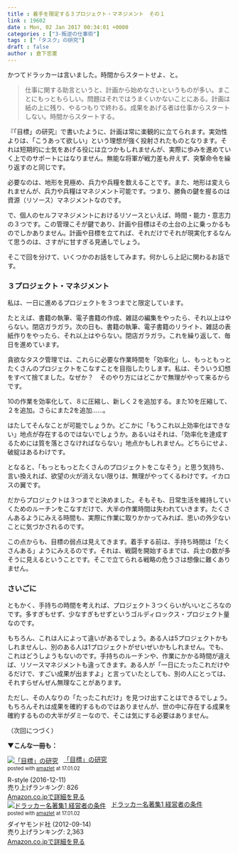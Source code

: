 ```yaml
---
title : 着手を限定する３プロジェクト・マネジメント　その１
link : 19602
date : Mon, 02 Jan 2017 00:34:01 +0000
categories : ["3-叛逆の仕事術"]
tags : ["「タスク」の研究"]
draft : false
author : 倉下忠憲
---
```


かつてドラッカーは言いました。時間からスタートせよ、と。

<blockquote>
仕事に関する助言というと、計画から始めなさいというものが多い。まことにもっともらしい。問題はそれではうまくいかないことにある。計画は紙の上に残り、やるつもりで終わる。成果をあげる者は仕事からスタートしない。時間からスタートする。
</blockquote>

『「目標」の研究』で書いたように、計画は常に楽観的に立てられます。実効性よりは、「こうあって欲しい」という理想が強く投射されたものとなります。それは短期的に士気をあげる役には立つかもしれませんが、実際に歩みを進めていく上でのサポートにはなりません。無能な将軍が戦力差も弁えず、突撃命令を繰り返すのと同じです。

必要なのは、地形を見極め、兵力や兵糧を数えることです。また、地形は変えられませんが、兵力や兵糧はマネジメント可能です。つまり、勝負の鍵を握るのは資源（リソース）マネジメントなのです。

で、個人のセルフマネジメントにおけるリソースといえば、時間・能力・意志力の３つです。この管理こそが鍵であり、計画や目標はその土台の上に乗っかるものでしかありません。計画や目標を立てれば、それだけでそれが現実化するなんて思うのは、さすがに甘すぎる見通しでしょう。

そこで回を分けて、いくつかのお話をしてみます。何かしら上記に関わるお話です。

<h3>３プロジェクト・マネジメント</h3>

私は、一日に進めるプロジェクトを３つまでと限定しています。

たとえば、書籍の執筆、電子書籍の作成、雑誌の編集をやったら、それ以上はやらない。閉店ガラガラ。次の日も、書籍の執筆、電子書籍のリライト、雑誌の表紙作りをやったら、それ以上はやらない。閉店ガラガラ。これを繰り返して、毎日を進めています。

貪欲なタスク管理では、これらに必要な作業時間を「効率化」し、もっともっとたくさんのプロジェクトをこなすことを目指したりします。私は、そういう幻想をすべて捨てました。なぜか？　そのやり方にはどこかで無理がやって来るからです。

10の作業を効率化して、８に圧縮し、新しく２を追加する。また10を圧縮して、２を追加。さらにまた2を追加……。

はたしてそんなことが可能でしょうか。どこかに「もうこれ以上効率化はできない」地点が存在するのではないでしょうか。あるいはそれは、「効率化を達成するためには質を落とさなければならない」地点かもしれません。どちらにせよ、破綻はあるわけです。

となると、「もっともっとたくさんのプロジェクトをこなそう」と思う気持ち、言い換えれば、欲望の火が消えない限りは、無理がやってくるわけです。イカロスの翼です。

だからプロジェクトは３つまでと決めました。そもそも、日常生活を維持していくためのルーチンをこなすだけで、大半の作業時間は失われていきます。たくさんあるようにみえる時間も、実際に作業に取りかかってみれば、思いの外少ないことに気づかされるのです。

この点からも、目標の弱点は見えてきます。着手する前は、手持ち時間は「たくさんある」ようにみえるのです。それは、戦闘を開始するまでは、兵士の数が多そうに見えるということです。そこで立てられる戦略の危うさは想像に難くありません。

<h3>さいごに</h3>

ともかく、手持ちの時間を考えれば、プロジェクト３つくらいがいいところなのです。多すぎもせず、少なすぎもせずというゴルディロックス・プロジェクト量なのです。

もちろん、これは人によって違いがあるでしょう。ある人は5プロジェクトかもしれませんし、別のある人は1プロジェクトがせいぜいかもしれません。でも、これはどうしようもないのです。手持ちのルーチンや、作業にかかる時間が違えば、リソースマネジメントも違ってきます。ある人が「一日にたったこれだけやるだけで、すごい成果が出ますよ」と言っていたとしても、別の人にとっては、それすらぜんぜん無理なことがあります。

ただし、その人なりの「たったこれだけ」を見つけ出すことはできるでしょう。もちろんそれは成果を確約するものではありませんが、世の中に存在する成果を確約するものの大半がダミーなので、そこは気にする必要はありません。

（次回につづく）

<strong>▼こんな一冊も：</strong>

<div class="amazlet-box" style="margin-bottom:0px;"><div class="amazlet-image" style="float:left;margin:0px 12px 1px 0px;"><a href="http://www.amazon.co.jp/exec/obidos/ASIN/B01MXXFY28/rashita1000-22/ref=nosim/" name="amazletlink" target="_blank"><img src="https://images-fe.ssl-images-amazon.com/images/I/410t4sR1ziL._SL160_.jpg" alt="「目標」の研究" style="border: none;" /></a></div><div class="amazlet-info" style="line-height:120%; margin-bottom: 10px"><div class="amazlet-name" style="margin-bottom:10px;line-height:120%"><a href="http://www.amazon.co.jp/exec/obidos/ASIN/B01MXXFY28/rashita1000-22/ref=nosim/" name="amazletlink" target="_blank">「目標」の研究</a><div class="amazlet-powered-date" style="font-size:80%;margin-top:5px;line-height:120%">posted with <a href="http://www.amazlet.com/" title="amazlet" target="_blank">amazlet</a> at 17.01.02</div></div><div class="amazlet-detail">R-style (2016-12-11)<br />売り上げランキング: 826<br /></div><div class="amazlet-sub-info" style="float: left;"><div class="amazlet-link" style="margin-top: 5px"><a href="http://www.amazon.co.jp/exec/obidos/ASIN/B01MXXFY28/rashita1000-22/ref=nosim/" name="amazletlink" target="_blank">Amazon.co.jpで詳細を見る</a></div></div></div><div class="amazlet-footer" style="clear: left"></div></div>

<div class="amazlet-box" style="margin-bottom:0px;"><div class="amazlet-image" style="float:left;margin:0px 12px 1px 0px;"><a href="http://www.amazon.co.jp/exec/obidos/ASIN/B0081M7Z20/rashita1000-22/ref=nosim/" name="amazletlink" target="_blank"><img src="https://images-fe.ssl-images-amazon.com/images/I/31LPXuLsX6L._SL160_.jpg" alt="ドラッカー名著集1 経営者の条件" style="border: none;" /></a></div><div class="amazlet-info" style="line-height:120%; margin-bottom: 10px"><div class="amazlet-name" style="margin-bottom:10px;line-height:120%"><a href="http://www.amazon.co.jp/exec/obidos/ASIN/B0081M7Z20/rashita1000-22/ref=nosim/" name="amazletlink" target="_blank">ドラッカー名著集1 経営者の条件</a><div class="amazlet-powered-date" style="font-size:80%;margin-top:5px;line-height:120%">posted with <a href="http://www.amazlet.com/" title="amazlet" target="_blank">amazlet</a> at 17.01.02</div></div><div class="amazlet-detail">ダイヤモンド社 (2012-09-14)<br />売り上げランキング: 2,363<br /></div><div class="amazlet-sub-info" style="float: left;"><div class="amazlet-link" style="margin-top: 5px"><a href="http://www.amazon.co.jp/exec/obidos/ASIN/B0081M7Z20/rashita1000-22/ref=nosim/" name="amazletlink" target="_blank">Amazon.co.jpで詳細を見る</a></div></div></div><div class="amazlet-footer" style="clear: left"></div></div>

